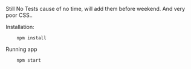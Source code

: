 Still No Tests cause of no time,  will add them before weekend. 
And very poor CSS.. 


Installation:
```
    npm install
```
Running app
```
    npm start
```
